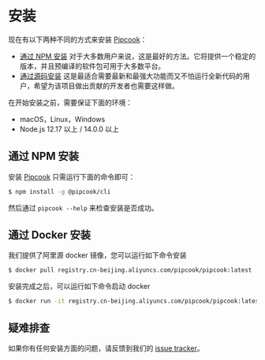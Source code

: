# 安装

现在有以下两种不同的方式来安装 [Pipcook][]：

- [通过 NPM 安装][] 对于大多数用户来说，这是最好的方法。它将提供一个稳定的版本，并且预编译的软件包可用于大多数平台。
- [通过源码安装][] 这是最适合需要最新和最强大功能而又不怕运行全新代码的用户，希望为该项目做出贡献的开发者也需要这样做。

在开始安装之前，需要保证下面的环境：

- macOS，Linux，Windows
- Node.js 12.17 以上 / 14.0.0 以上

## 通过 NPM 安装

安装 [Pipcook][] 只需运行下面的命令即可：

```sh
$ npm install -g @pipcook/cli
```

然后通过 `pipcook --help` 来检查安装是否成功。

## 通过 Docker 安装

我们提供了阿里源 docker 镜像，您可以运行如下命令安装

```sh
$ docker pull registry.cn-beijing.aliyuncs.com/pipcook/pipcook:latest
```

安装完成之后，可以运行如下命令启动 docker

```sh
$ docker run -it registry.cn-beijing.aliyuncs.com/pipcook/pipcook:latest /bin/bash
```

## 疑难排查

如果你有任何安装方面的问题，请反馈到我们的 [issue tracker](https://github.com/alibaba/pipcook/issues/new)。

[通过 NPM 安装]: #通过-NPM-安装
[通过源码安装]: contributing/guide-to-contributor#download-source
[Pipcook]: https://github.com/alibaba/pipcook
